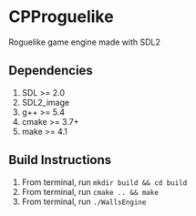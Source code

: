 # CPProguelike
Roguelike game engine made with SDL2

## Dependencies
1. SDL >= 2.0
2. SDL2_image
3. g++ >= 5.4
4. cmake >= 3.7+
5. make >= 4.1

## Build Instructions
1. From terminal, run `mkdir build && cd build`
3. From terminal, run `cmake .. && make`
4. From terminal, run `./WallsEngine`
